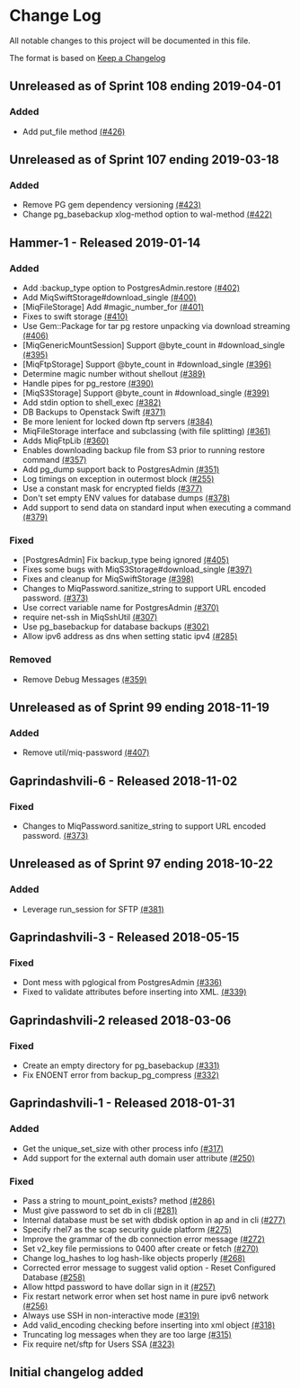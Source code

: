 # Change Log

All notable changes to this project will be documented in this file.

The format is based on [Keep a Changelog](http://keepachangelog.com/en/1.0.0/)


## Unreleased as of Sprint 108 ending 2019-04-01

### Added
- Add put_file method [(#426)](https://github.com/ManageIQ/manageiq-gems-pending/pull/426)

## Unreleased as of Sprint 107 ending 2019-03-18

### Added
- Remove PG gem dependency versioning [(#423)](https://github.com/ManageIQ/manageiq-gems-pending/pull/423)
- Change pg_basebackup xlog-method option to wal-method [(#422)](https://github.com/ManageIQ/manageiq-gems-pending/pull/422)

## Hammer-1 - Released 2019-01-14

### Added
- Add :backup_type option to PostgresAdmin.restore [(#402)](https://github.com/ManageIQ/manageiq-gems-pending/pull/402)
- Add MiqSwiftStorage#download_single [(#400)](https://github.com/ManageIQ/manageiq-gems-pending/pull/400)
- [MiqFileStorage] Add #magic_number_for [(#401)](https://github.com/ManageIQ/manageiq-gems-pending/pull/401)
- Fixes to swift storage [(#410)](https://github.com/ManageIQ/manageiq-gems-pending/pull/410)
- Use Gem::Package for tar pg restore unpacking via download streaming [(#406)](https://github.com/ManageIQ/manageiq-gems-pending/pull/406)
- [MiqGenericMountSession] Support @byte_count in #download_single [(#395)](https://github.com/ManageIQ/manageiq-gems-pending/pull/395)
- [MiqFtpStorage] Support @byte_count in #download_single [(#396)](https://github.com/ManageIQ/manageiq-gems-pending/pull/396)
- Determine magic number without shellout [(#389)](https://github.com/ManageIQ/manageiq-gems-pending/pull/389)
- Handle pipes for pg_restore [(#390)](https://github.com/ManageIQ/manageiq-gems-pending/pull/390)
- [MiqS3Storage] Support @byte_count in #download_single [(#399)](https://github.com/ManageIQ/manageiq-gems-pending/pull/399)
- Add stdin option to shell_exec [(#382)](https://github.com/ManageIQ/manageiq-gems-pending/pull/382)
- DB Backups to Openstack Swift [(#371)](https://github.com/ManageIQ/manageiq-gems-pending/pull/371)
- Be more lenient for locked down ftp servers [(#384)](https://github.com/ManageIQ/manageiq-gems-pending/pull/384)
- MiqFileStorage interface and subclassing (with file splitting) [(#361)](https://github.com/ManageIQ/manageiq-gems-pending/pull/361)
- Adds MiqFtpLib [(#360)](https://github.com/ManageIQ/manageiq-gems-pending/pull/360)
-  Enables downloading backup file from S3 prior to running restore command [(#357)](https://github.com/ManageIQ/manageiq-gems-pending/pull/357)
- Add pg_dump support back to PostgresAdmin [(#351)](https://github.com/ManageIQ/manageiq-gems-pending/pull/351)
- Log timings on exception in outermost block [(#255)](https://github.com/ManageIQ/manageiq-gems-pending/pull/255)
- Use a constant mask for encrypted fields [(#377)](https://github.com/ManageIQ/manageiq-gems-pending/pull/377)
- Don't set empty ENV values for database dumps [(#378)](https://github.com/ManageIQ/manageiq-gems-pending/pull/378)
- Add support to send data on standard input when executing a command [(#379)](https://github.com/ManageIQ/manageiq-gems-pending/pull/379)

### Fixed
- [PostgresAdmin] Fix backup_type being ignored [(#405)](https://github.com/ManageIQ/manageiq-gems-pending/pull/405)
- Fixes some bugs with MiqS3Storage#download_single [(#397)](https://github.com/ManageIQ/manageiq-gems-pending/pull/397)
- Fixes and cleanup for MiqSwiftStorage [(#398)](https://github.com/ManageIQ/manageiq-gems-pending/pull/398)
- Changes to MiqPassword.sanitize_string to support URL encoded password. [(#373)](https://github.com/ManageIQ/manageiq-gems-pending/pull/373)
- Use correct variable name for PostgresAdmin [(#370)](https://github.com/ManageIQ/manageiq-gems-pending/pull/370)
- require net-ssh in MiqSshUtil [(#307)](https://github.com/ManageIQ/manageiq-gems-pending/pull/307)
- Use pg_basebackup for database backups [(#302)](https://github.com/ManageIQ/manageiq-gems-pending/pull/302)
- Allow ipv6 address as dns when setting static ipv4  [(#285)](https://github.com/ManageIQ/manageiq-gems-pending/pull/285)

### Removed
- Remove Debug Messages [(#359)](https://github.com/ManageIQ/manageiq-gems-pending/pull/359)

## Unreleased as of Sprint 99 ending 2018-11-19

### Added
- Remove util/miq-password [(#407)](https://github.com/ManageIQ/manageiq-gems-pending/pull/407)

## Gaprindashvili-6 - Released 2018-11-02

### Fixed
- Changes to MiqPassword.sanitize_string to support URL encoded password. [(#373)](https://github.com/ManageIQ/manageiq-gems-pending/pull/373)

## Unreleased as of Sprint 97 ending 2018-10-22

### Added
- Leverage run_session for SFTP [(#381)](https://github.com/ManageIQ/manageiq-gems-pending/pull/381)

## Gaprindashvili-3 - Released 2018-05-15

### Fixed
- Dont mess with pglogical from PostgresAdmin [(#336)](https://github.com/ManageIQ/manageiq-gems-pending/pull/336)
- Fixed to validate attributes before inserting into XML. [(#339)](https://github.com/ManageIQ/manageiq-gems-pending/pull/339)

## Gaprindashvili-2 released 2018-03-06

### Fixed
- Create an empty directory for pg_basebackup [(#331)](https://github.com/ManageIQ/manageiq-gems-pending/pull/331)
- Fix ENOENT error from backup_pg_compress [(#332)](https://github.com/ManageIQ/manageiq-gems-pending/pull/332)

## Gaprindashvili-1 - Released 2018-01-31

### Added
- Get the unique_set_size with other process info [(#317)](https://github.com/ManageIQ/manageiq-gems-pending/pull/317)
- Add support for the external auth domain user attribute [(#250)](https://github.com/ManageIQ/manageiq-gems-pending/pull/250)

### Fixed
- Pass a string to mount_point_exists? method [(#286)](https://github.com/ManageIQ/manageiq-gems-pending/pull/286)
- Must give password to set db in cli [(#281)](https://github.com/ManageIQ/manageiq-gems-pending/pull/281)
- Internal database must be set with dbdisk option in ap and in cli [(#277)](https://github.com/ManageIQ/manageiq-gems-pending/pull/277)
- Specify rhel7 as the scap security guide platform [(#275)](https://github.com/ManageIQ/manageiq-gems-pending/pull/275)
- Improve the grammar of the db connection error message [(#272)](https://github.com/ManageIQ/manageiq-gems-pending/pull/272)
- Set v2_key file permissions to 0400 after create or fetch [(#270)](https://github.com/ManageIQ/manageiq-gems-pending/pull/270)
- Change log_hashes to log hash-like objects properly [(#268)](https://github.com/ManageIQ/manageiq-gems-pending/pull/268)
- Corrected error message to suggest valid option - Reset Configured Database [(#258)](https://github.com/ManageIQ/manageiq-gems-pending/pull/258)
- Allow httpd password to have dollar sign in it [(#257)](https://github.com/ManageIQ/manageiq-gems-pending/pull/257)
- Fix restart network error when set host name in pure ipv6 network [(#256)](https://github.com/ManageIQ/manageiq-gems-pending/pull/256)
- Always use SSH in non-interactive mode [(#319)](https://github.com/ManageIQ/manageiq-gems-pending/pull/319)
- Add valid_encoding checking before inserting into xml object [(#318)](https://github.com/ManageIQ/manageiq-gems-pending/pull/318)
- Truncating log messages when they are too large [(#315)](https://github.com/ManageIQ/manageiq-gems-pending/pull/315)
- Fix require net/sftp for Users SSA [(#323)](https://github.com/ManageIQ/manageiq-gems-pending/pull/323)

## Initial changelog added
